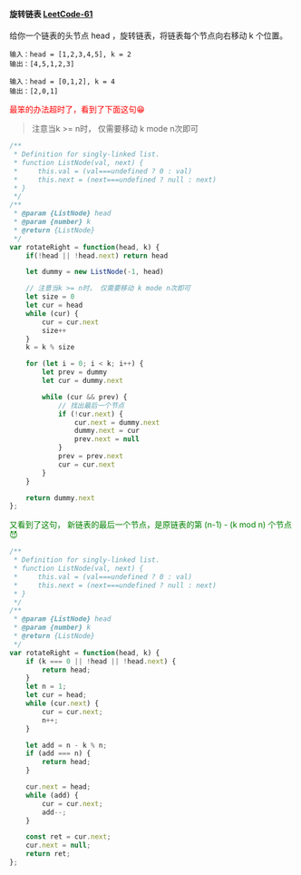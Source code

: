 #### 旋转链表 [LeetCode-61](https://leetcode.cn/problems/rotate-list/)

给你一个链表的头节点 head ，旋转链表，将链表每个节点向右移动 k 个位置。

```
输入：head = [1,2,3,4,5], k = 2
输出：[4,5,1,2,3]
```

```
输入：head = [0,1,2], k = 4
输出：[2,0,1]
```

<font color="red">最笨的办法超时了，看到了下面这句😁</font>
> 注意当k >= n时， 仅需要移动 k mode n次即可

```js
/**
 * Definition for singly-linked list.
 * function ListNode(val, next) {
 *     this.val = (val===undefined ? 0 : val)
 *     this.next = (next===undefined ? null : next)
 * }
 */
/**
 * @param {ListNode} head
 * @param {number} k
 * @return {ListNode}
 */
var rotateRight = function(head, k) {
    if(!head || !head.next) return head

    let dummy = new ListNode(-1, head)

    // 注意当k >= n时， 仅需要移动 k mode n次即可
    let size = 0
    let cur = head
    while (cur) {
        cur = cur.next
        size++
    }
    k = k % size

    for (let i = 0; i < k; i++) {
        let prev = dummy
        let cur = dummy.next

        while (cur && prev) {
            // 找出最后一个节点
            if (!cur.next) {
                cur.next = dummy.next
                dummy.next = cur
                prev.next = null
            }
            prev = prev.next
            cur = cur.next
        }
    }

    return dummy.next
};
```
<font color=green>
又看到了这句， 新链表的最后一个节点，是原链表的第 (n-1) - (k mod n) 个节点😈
</font>

```js
/**
 * Definition for singly-linked list.
 * function ListNode(val, next) {
 *     this.val = (val===undefined ? 0 : val)
 *     this.next = (next===undefined ? null : next)
 * }
 */
/**
 * @param {ListNode} head
 * @param {number} k
 * @return {ListNode}
 */
var rotateRight = function(head, k) {
    if (k === 0 || !head || !head.next) {
        return head;
    }
    let n = 1;
    let cur = head;
    while (cur.next) {
        cur = cur.next;
        n++;
    }

    let add = n - k % n;
    if (add === n) {
        return head;
    }

    cur.next = head;
    while (add) {
        cur = cur.next;
        add--;
    }

    const ret = cur.next;
    cur.next = null;
    return ret;
};
```